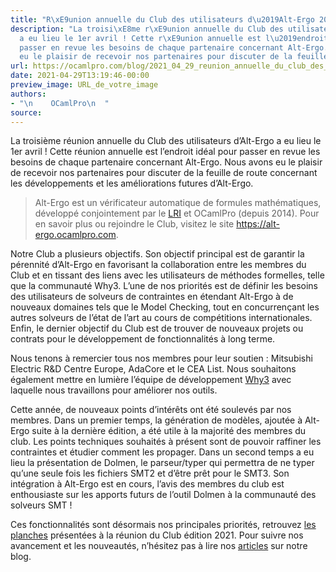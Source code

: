 ```yaml
---
title: "R\xE9union annuelle du Club des utilisateurs d\u2019Alt-Ergo 2021"
description: "La troisi\xE8me r\xE9union annuelle du Club des utilisateurs d\u2019Alt-Ergo
  a eu lieu le 1er avril ! Cette r\xE9union annuelle est l\u2019endroit id\xE9al pour
  passer en revue les besoins de chaque partenaire concernant Alt-Ergo. Nous avons
  eu le plaisir de recevoir nos partenaires pour discuter de la feuille de..."
url: https://ocamlpro.com/blog/2021_04_29_reunion_annuelle_du_club_des_utilisateurs_dalt_ergo_2021
date: 2021-04-29T13:19:46-00:00
preview_image: URL_de_votre_image
authors:
- "\n    OCamlPro\n  "
source:
---
```


<p>La troisi&egrave;me r&eacute;union annuelle du Club des utilisateurs d&rsquo;Alt-Ergo a eu lieu le 1er avril ! Cette r&eacute;union annuelle est l&rsquo;endroit id&eacute;al pour passer en revue les besoins de chaque partenaire concernant Alt-Ergo. Nous avons eu le plaisir de recevoir nos partenaires pour discuter de la feuille de route concernant les d&eacute;veloppements et les am&eacute;liorations futures d&rsquo;Alt-Ergo.</p>
<blockquote>
<p>Alt-Ergo est un v&eacute;rificateur automatique de formules math&eacute;matiques, d&eacute;velopp&eacute; conjointement par le <a href="https://www.lri.fr/">LRI</a> et OCamlPro (depuis 2014). Pour en savoir plus ou rejoindre le Club, visitez le site <a href="https://alt-ergo.ocamlpro.com">https://alt-ergo.ocamlpro.com</a>.</p>
</blockquote>
<p>Notre Club a plusieurs objectifs. Son objectif principal est de garantir la p&eacute;rennit&eacute; d&rsquo;Alt-Ergo en favorisant la collaboration entre les membres du Club et en tissant des liens avec les utilisateurs de m&eacute;thodes formelles, telle que la communaut&eacute; Why3. L&rsquo;une de nos priorit&eacute;s est de d&eacute;finir les besoins des utilisateurs de solveurs de contraintes en &eacute;tendant Alt-Ergo &agrave; de nouveaux domaines tels que le Model Checking, tout en concurren&ccedil;ant les autres solveurs de l&rsquo;&eacute;tat de l&rsquo;art au cours de comp&eacute;titions internationales. Enfin, le dernier objectif du Club est de trouver de nouveaux projets ou contrats pour le d&eacute;veloppement de fonctionnalit&eacute;s &agrave; long terme.</p>
<p>Nous tenons &agrave; remercier tous nos membres pour leur soutien : Mitsubishi Electric R&amp;D Centre Europe, AdaCore et le CEA List. Nous souhaitons &eacute;galement mettre en lumi&egrave;re l&rsquo;&eacute;quipe de d&eacute;veloppement <a href="http://why3.lri.fr/">Why3</a> avec laquelle nous travaillons pour am&eacute;liorer nos outils.</p>
<p>Cette ann&eacute;e, de nouveaux points d&rsquo;int&eacute;r&ecirc;ts ont &eacute;t&eacute; soulev&eacute;s par nos membres. Dans un premier temps, la g&eacute;n&eacute;ration de mod&egrave;les, ajout&eacute;e &agrave; Alt-Ergo suite &agrave; la derni&egrave;re &eacute;dition, a &eacute;t&eacute; utile &agrave; la majorit&eacute; des membres du club. Les points techniques souhait&eacute;s &agrave; pr&eacute;sent sont de pouvoir raffiner les contraintes et &eacute;tudier comment les propager. Dans un second temps a eu lieu la pr&eacute;sentation de Dolmen, le parseur/typer qui permettra de ne typer qu&rsquo;une seule fois les fichiers SMT2 et d&rsquo;&ecirc;tre pr&ecirc;t pour le SMT3. Son int&eacute;gration &agrave; Alt-Ergo est en cours, l&rsquo;avis des membres du club est enthousiaste sur les apports futurs de l&rsquo;outil Dolmen &agrave; la communaut&eacute; des solveurs SMT !</p>
<p>Ces fonctionnalit&eacute;s sont d&eacute;sormais nos principales priorit&eacute;s, retrouvez <a href="https://gitlab.ocamlpro.com/OCamlPro/club-alt-ergo_ext/-/blob/master/Planche_Club_Alt-Ergo_Edition2021.pdf?inline=false">les planches</a> pr&eacute;sent&eacute;es &agrave; la r&eacute;union du Club &eacute;dition 2021. Pour suivre nos avancement et les nouveaut&eacute;s, n&rsquo;h&eacute;sitez pas &agrave; lire nos <a href="https://ocamlpro.com/blog/category/formal_methods">articles</a> sur notre blog.</p>

